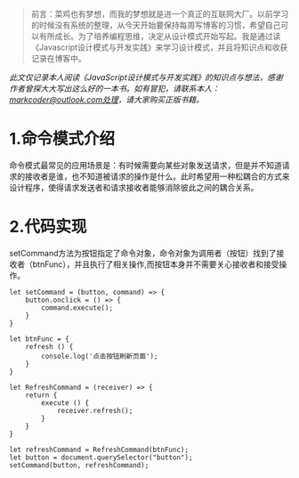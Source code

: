 >前言：菜鸡也有梦想，而我的梦想就是进一个真正的互联网大厂。以前学习的时候没有系统的整理，从今天开始要保持每周写博客的习惯，希望自己可以有所成长。为了培养编程思维，决定从设计模式开始写起。我是通过读《Javascript设计模式与开发实践》来学习设计模式，并且将知识点和收获记录在博客中。


<em>此文仅记录本人阅读《JavaScript设计模式与开发实践》的知识点与想法，感谢作者曾探大大写出这么好的一本书。如有冒犯，请联系本人：markcoder@outlook.com处理，请大家购买正版书籍。</em>
<h1>1.命令模式介绍</h1>
<p>命令模式最常见的应用场景是：有时候需要向某些对象发送请求，但是并不知道请求的接收者是谁，也不知道被请求的操作是什么。此时希望用一种松耦合的方式来设计程序，使得请求发送者和请求接收者能够消除彼此之间的耦合关系。</p>
<h1>2.代码实现</h1>
<p>setCommand方法为按钮指定了命令对象，命令对象为调用者（按钮）找到了接收者（btnFunc），并且执行了相关操作,而按钮本身并不需要关心接收者和接受操作。</p>

```
let setCommand = (button, command) => {
    button.onclick = () => {
        command.execute();
    }
}

let btnFunc = {
    refresh () {
        console.log('点击按钮刷新页面');
    }
}

let RefreshCommand = (receiver) => {
    return {
        execute () {
            receiver.refresh();
        }
    }
}

let refreshCommand = RefreshCommand(btnFunc);
let button = document.querySelector("button");
setCommand(button, refreshCommand);

```